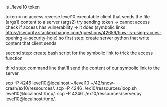 ls
./level10 token

token = no access
reverse level10 executable
client that sends the file (args1) content to a server (args2)
try sending token
-> cannot access
check if access has vulnerability
-> it does (symbolic links https://security.stackexchange.com/questions/42659/how-is-using-acces-opening-a-security-hole)
so first step:
create server python that write content that client sends

second step:
create bash script for the symbolic link to trick the access function

third step:
command line that'll send the content of our symbolic link to the server

scp -P 4246 level10@localhost:~/level10 ~/42/snow-crash/ex10/ressources/.
scp -P 4246 ./ex10/ressources/loop.sh  level10@localhost:/tmp/.
scp -P 4246 ./ex10/ressources/server.py  level10@localhost:/tmp/.
